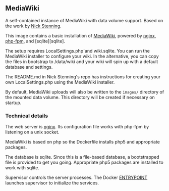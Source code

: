 ## MediaWiki

A self-contained instance of MediaWiki with data volume support. Based on the work by
[Nick Stenning](https://github.com/nickstenning/dockerfiles/tree/master/mediawiki).

[mw]: https://www.mediawiki.org/
[nginx]: http://nginx.org/
[php-fpm]: http://php-fpm.org/

This image contains a basic installation of [MediaWiki][mw], powered by [nginx][nginx],
[php-fpm][php-fpm], and [sqlite][sqlite].

The setup requires LocalSettings.php`and
wiki.sqlite. You can run the MediaWiki installer to configure your wiki. In the alternative,
you can copy the files in bootstrap to /data/wiki and your wiki will spin up with a default
database and settings.

The README.md in Nick Stenning's repo has instructions for creating your own LocalSettings.php
using the MediaWiki installer.

By default, MediaWiki uploads will also be written to the `images/` directory of
the mounted data volume. This directory will be created if necessary on startup.

### Technical details

The web server is [nginx][nginx]. Its configuration file works with php-fpm by
listening on a unix socket.

MediaWiki is based on php so the Dockerfile installs php5 and appropriate packages.

The database is sqlite. Since this is a file-based database, a bootstrapped file is
provided to get you going. Appropriate php5 packages are installed to work with 
sqlite.

Supervisor controls the server processes. The Docker [ENTRYPOINT](https://docs.docker.com/reference/builder/#entrypoint)
launches supervisor to initialize the services.
